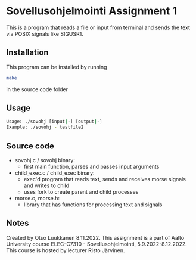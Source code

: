 # Sovellusohjelmointi Assignment 1

This is a program that reads a file or input from terminal
and sends the text via POSIX signals like SIGUSR1.

## Installation

This program can be installed by running
```bash
make
```
in the source code folder

## Usage

```bash
Usage: ./sovohj [input|-] [output|-]
Example: ./sovohj - testfile2
```

## Source code
- sovohj.c / sovohj binary:
  - first main function, parses and passes input arguments
- child_exec.c / child_exec binary:
  - exec'd program that reads text, sends and receives
  morse signals and writes to child
  - uses fork to create parent and child processes
- morse.c, morse.h:
  - library that has functions for processing text and signals

## Notes

Created by Otso Luukkanen 8.11.2022.
This assignment is a part of Aalto University course
ELEC-C7310 - Sovellusohjelmointi, 5.9.2022-8.12.2022.
This course is hosted by lecturer Risto Järvinen.
